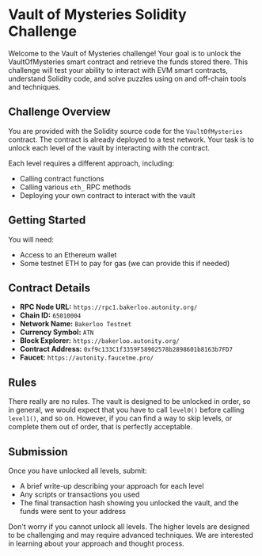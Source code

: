 # Vault of Mysteries Solidity Challenge

Welcome to the Vault of Mysteries challenge! Your goal is to unlock the
VaultOfMysteries smart contract and retrieve the funds stored there. This
challenge will test your ability to interact with EVM smart contracts,
understand Solidity code, and solve puzzles using on and off-chain tools and
techniques.

## Challenge Overview

You are provided with the Solidity source code for the `VaultOfMysteries`
contract. The contract is already deployed to a test network. Your task is to
unlock each level of the vault by interacting with the contract.

Each level requires a different approach, including:

- Calling contract functions
- Calling various `eth_` RPC methods
- Deploying your own contract to interact with the vault

## Getting Started

You will need:

- Access to an Ethereum wallet
- Some testnet ETH to pay for gas (we can provide this if needed)

## Contract Details

- **RPC Node URL:** `https://rpc1.bakerloo.autonity.org/`
- **Chain ID:** `65010004`
- **Network Name:** `Bakerloo Testnet`
- **Currency Symbol:** `ATN`
- **Block Explorer:** `https://bakerloo.autonity.org/`
- **Contract Address:** `0xf9c133C1f3359F58902578b2898601b8163b7FD7`
- **Faucet:** `https://autonity.faucetme.pro/`

## Rules

There really are no rules. The vault is designed to be unlocked in order, so
in general, we would expect that you have to call `level0()` before calling
`level1()`, and so on. However, if you can find a way to skip levels, or
complete them out of order, that is perfectly acceptable.

## Submission

Once you have unlocked all levels, submit:

- A brief write-up describing your approach for each level
- Any scripts or transactions you used
- The final transaction hash showing you unlocked the vault, and the funds
  were sent to your address

Don't worry if you cannot unlock all levels. The higher levels are designed to
be challenging and may require advanced techniques. We are interested in
learning about your approach and thought process.
